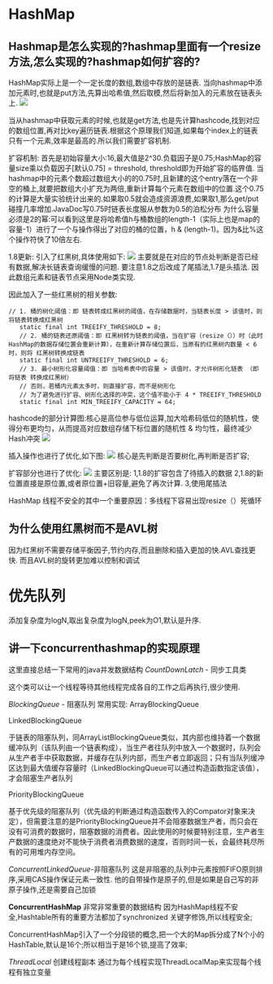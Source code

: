 # HashMap

## Hashmap是怎么实现的?hashmap里面有一个resize方法,怎么实现的?hashmap如何扩容的?
HashMap实际上是一个一定长度的数组,数组中存放的是链表.
当向hashmap中添加元素时,也就是put方法,先算出哈希值,然后取模,然后将新加入的元素放在链表头上.
![](https://img-blog.csdn.net/20180620162511570?watermark/2/text/aHR0cHM6Ly9ibG9nLmNzZG4ubmV0L3dhbmRlcmx1c3RMZWU=/font/5a6L5L2T/fontsize/400/fill/I0JBQkFCMA==/dissolve/70)

当从hashmap中获取元素的时候,也就是get方法,也是先计算hashcode,找到对应的数组位置,再对比key遍历链表.根据这个原理我们知道,如果每个index上的链表只有一个元素,效率是最高的.所以我们需要扩容机制.

扩容机制:
首先是初始容量大小:16,最大值是2^30.负载因子是0.75;HashMap的容量size乘以负载因子[默认0.75] = threshold, threshold即为开始扩容的临界值.
当hashmap中的元素个数超过数组大小的的0.75时,且新建的这个entry落在一个非空的桶上,就要把数组大小扩充为两倍,重新计算每个元素在数组中的位置.这个0.75的计算是大量实验统计出来的.如果取0.5就会造成资源浪费,如果取1,那么get/put碰撞几率增加.JavaDoc写0.75时链表长度服从参数为0.5的泊松分布
为什么容量必须是2的幂:可以看到这里是将哈希值h与桶数组的length-1（实际上也是map的容量-1）进行了一个与操作得出了对应的桶的位置，h & (length-1)。因为&比%这个操作符快了10倍左右.

1.8更新:
引入了红黑树,具体使用如下:
![](https://imgconvert.csdnimg.cn/aHR0cHM6Ly9pbWdjb252ZXJ0LmNzZG5pbWcuY24vYUhSMGNITTZMeTlwYldkamIyNTJaWEowTG1OelpHNXBiV2N1WTI0dllVaFNNR05FYjNaTU0xWjNZa2M1YUZwRE1YQmlWMFp1V2xoTmRXRnRiR2hpYms1dlpGTTFjR0o1T1RGalIzaDJXVmRTWm1GWE1XaGFNbFo2VEhwck1FNUVUVEpPVXpBd1RrUkZNMDFFV21wT1YwVTFUMWRWZDAxdFJYcE1ia0oxV25vNWNHSlhSbTVhVlRGMldqTkplVXd5UmpGa1J6aDBZak5LY0ZwWE5UQk1NMDR3WTIxc2QwcFVaRVJoVnpGb1dqSldWMkZYVmpOTmFUaDVURE5qZGsxVVNUQk5RUQ?x-oss-process=image/format,png)
主要就是在对应的节点处判断是否已经有数据,解决长链表查询缓慢的问题.
要注意1.8之后改成了尾插法,1.7是头插法.
因此数组元素和链表节点采用Node类实现.

因此加入了一些红黑树的相关参数:
```
// 1. 桶的树化阈值：即 链表转成红黑树的阈值，在存储数据时，当链表长度 > 该值时，则将链表转换成红黑树
   static final int TREEIFY_THRESHOLD = 8; 
   // 2. 桶的链表还原阈值：即 红黑树转为链表的阈值，当在扩容（resize（））时（此时HashMap的数据存储位置会重新计算），在重新计算存储位置后，当原有的红黑树内数量 < 6时，则将 红黑树转换成链表
   static final int UNTREEIFY_THRESHOLD = 6;
   // 3. 最小树形化容量阈值：即 当哈希表中的容量 > 该值时，才允许树形化链表 （即 将链表 转换成红黑树）
   // 否则，若桶内元素太多时，则直接扩容，而不是树形化
   // 为了避免进行扩容、树形化选择的冲突，这个值不能小于 4 * TREEIFY_THRESHOLD
   static final int MIN_TREEIFY_CAPACITY = 64;
```



hashcode的部分计算图:核心是高位参与低位运算,加大哈希码低位的随机性，使得分布更均匀，从而提高对应数组存储下标位置的随机性 & 均匀性，最终减少Hash冲突
![](https://imgconvert.csdnimg.cn/aHR0cHM6Ly9pbWdjb252ZXJ0LmNzZG5pbWcuY24vYUhSMGNITTZMeTlwYldkamIyNTJaWEowTG1OelpHNXBiV2N1WTI0dllVaFNNR05FYjNaTU0xWjNZa2M1YUZwRE1YQmlWMFp1V2xoTmRXRnRiR2hpYms1dlpGTTFjR0o1T1RGalIzaDJXVmRTWm1GWE1XaGFNbFo2VEhwck1FNUVUVEpPVXpBd1dsZFdhazE2U1RSYVZHaHJXa1JPYTA0eVZUTk1ia0oxV25vNWNHSlhSbTVhVlRGMldqTkplVXd5UmpGa1J6aDBZak5LY0ZwWE5UQk1NMDR3WTIxc2QwcFVaRVJoVnpGb1dqSldWMkZYVmpOTmFUaDVURE5qZGsxVVNUQk5RUQ?x-oss-process=image/format,png)

插入操作也进行了优化,如下图:
![](https://imgconvert.csdnimg.cn/aHR0cHM6Ly9pbWdjb252ZXJ0LmNzZG5pbWcuY24vYUhSMGNITTZMeTlwYldkamIyNTJaWEowTG1OelpHNXBiV2N1WTI0dllVaFNNR05FYjNaTU0xWjNZa2M1YUZwRE1YQmlWMFp1V2xoTmRXRnRiR2hpYms1dlpGTTFjR0o1T1RGalIzaDJXVmRTWm1GWE1XaGFNbFo2VEhwck1FNUVUVEpPVXpBeFRUSkpkMDU2VlhsTmJVbDZUa1JPYkZsdFZUVk1ia0oxV25vNWNHSlhSbTVhVlRGMldqTkplVXd5UmpGa1J6aDBZak5LY0ZwWE5UQk1NMDR3WTIxc2QwcFVaRVJoVnpGb1dqSldWMkZYVmpOTmFUaDVURE5qZGsxVVNUQk5RUQ?x-oss-process=image/format,png)
核心是先判断是否要树化,再判断是否扩容;

扩容部分也进行了优化:
![](https://imgconvert.csdnimg.cn/aHR0cHM6Ly9pbWdjb252ZXJ0LmNzZG5pbWcuY24vYUhSMGNITTZMeTlwYldkamIyNTJaWEowTG1OelpHNXBiV2N1WTI0dllVaFNNR05FYjNaTU0xWjNZa2M1YUZwRE1YQmlWMFp1V2xoTmRXRnRiR2hpYms1dlpGTTFjR0o1T1RGalIzaDJXVmRTWm1GWE1XaGFNbFo2VEhwck1FNUVUVEpPVXpGb1RYcEdiRTVVUm1sTmFsSnRUVlJOTVZwRVpHcE1ia0oxV25vNWNHSlhSbTVhVlRGMldqTkplVXd5UmpGa1J6aDBZak5LY0ZwWE5UQk1NMDR3WTIxc2QwcFVaRVJoVnpGb1dqSldWMkZYVmpOTmFUaDVURE5qZGsxVVNUQk5RUQ?x-oss-process=image/format,png)
主要区别是:
1,1.8的扩容包含了待插入的数据
2,1.8的新位置直接是原位置,或者原位置+旧容量,避免了再次计算.
3,使用尾插法

HashMap 线程不安全的其中一个重要原因：多线程下容易出现resize（）死循环

## 为什么使用红黑树而不是AVL树
因为红黑树不需要存储平衡因子,节约内存,而且删除和插入更加的快.AVL查找更快.
而且AVL树的旋转更加难以控制和调试


# 优先队列
添加复杂度为logN,取出复杂度为logN,peek为O1,默认是升序.


## 讲一下concurrenthashmap的实现原理
这里直接总结一下常用的java并发数据结构
*CountDownLatch* - 同步工具类

这个类可以让一个线程等待其他线程完成各自的工作之后再执行,很少使用.

*BlockingQueue* - 阻塞队列
常用实现:
ArrayBlockingQueue

LinkedBlockingQueue

于链表的阻塞队列，同ArrayListBlockingQueue类似，其内部也维持着一个数据缓冲队列（该队列由一个链表构成），当生产者往队列中放入一个数据时，队列会从生产者手中获取数据，并缓存在队列内部，而生产者立即返回；只有当队列缓冲区达到最大值缓存容量时（LinkedBlockingQueue可以通过构造函数指定该值），才会阻塞生产者队列

PriorityBlockingQueue

基于优先级的阻塞队列（优先级的判断通过构造函数传入的Compator对象来决定），但需要注意的是PriorityBlockingQueue并不会阻塞数据生产者，而只会在没有可消费的数据时，阻塞数据的消费者。因此使用的时候要特别注意，生产者生产数据的速度绝对不能快于消费者消费数据的速度，否则时间一长，会最终耗尽所有的可用堆内存空间。

*ConcurrentLinkedQueue*-非阻塞队列
这是非阻塞的,队列中元素按照FIFO原则排序,采用CAS操作保证元素一致性.
他的自带操作是原子的,但是如果是自己写的非原子操作,还是需要自己加锁

**ConcurrentHashMap** 非常非常重要的数据结构
因为HashMap线程不安全,Hashtable所有的重要方法都加了synchronized 关键字修饰,所以线程安全;

ConcurrentHashMap引入了一个分段锁的概念,把一个大的Map拆分成了N个小的HashTable,默认是16个;所以相当于是16个锁,提高了效率;

*ThreadLocal<T>* 创建线程副本
通过为每个线程实现ThreadLocalMap来实现每个线程有独立变量